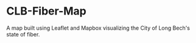 # CLB-Fiber-Map
A map built using Leaflet and Mapbox visualizing the City of Long Bech's state of fiber. 
